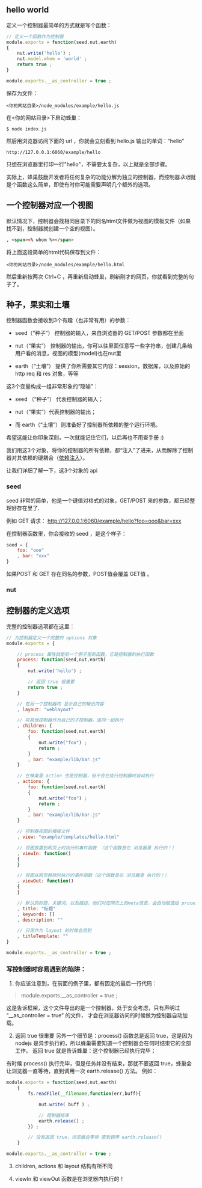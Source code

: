 ## hello world

定义一个控制器最简单的方式就是写个函数：

```javascript
// 定义一个函数作为控制器
module.exports = function(seed,nut,earth)
{
	nut.write('hello') ;
	nut.model.whom = 'world' ;
	return true ;
}

module.exports.__as_controller = true ;
```

保存为文件：

```
<你的网站目录>/node_modules/example/hello.js
```

在<你的网站目录>下启动蜂巢：

```
$ node index.js
```

然后用浏览器访问下面的 url ，你就会立刻看到 hello.js 输出的单词：“hello”

```
http://127.0.0.1:6060/example/hello
```

只想在浏览器里打印一行"hello"，不需要太复杂，以上就是全部步骤。

实际上，蜂巢鼓励开发者将任何复杂的功能分解为独立的控制器，而控制器*永远*就是个函数这么简单，即使有时你可能需要声明几个额外的选项。




## 一个控制器对应一个视图

默认情况下，控制器会找相同目录下的同名html文件做为视图的模板文件（如果找不到，控制器就创建一个空的视图）。

```html
, <span><% whom %></span>
```

将上面这段简单的html代码保存到文件：

```
<你的网站目录>/node_modules/example/hello.html
```

然后重新按两次 Ctrl+C ，再重新启动蜂巢，刷新刚才的网页，你就看到完整的句子了。




## 种子，果实和土壤

控制器函数会接收到3个有趣（也非常有用）的参数：

* seed（“种子”） 控制器的输入，来自浏览器的 GET/POST 参数都在里面

* nut（“果实”） 控制器的输出，你可以往里面任意写一些字符串，创建几条给用户看的消息，视图的模型(model)也在nut里

* earth（“土壤”） 提供了你所需要其它内容：session，数据库，以及原始的 http req 和 res 对象，等等


这3个变量构成一组非常形象的“隐喻”：

* seed （“种子”） 代表控制器的输入；

* nut（“果实”）代表控制器的输出；

* 而 earth（“土壤”）则准备好了控制器所依赖的整个运行环境。

希望这能让你印象深刻，一次就能记住它们，以后再也不用查手册 :)

我们用这3个对象，将你的控制器的所有依赖，都“注入”了进来，从而解除了控制器对其依赖的硬耦合（[依赖注入](http://www.google.com/search?q=Dependency%20Injection)）。

让我们详细了解一下，这3个对象的 api

### seed

seed 非常的简单，他是一个键值对格式的对象，GET/POST 来的参数，都已经整理好存在里了.

例如 GET 请求： http://127.0.0.1:6060/example/hello?foo=ooo&bar=xxx

在控制器函数里，你会接收的 seed ，是这个样子：

```javascript
seed = {
	foo: "ooo"
	, bar: "xxx"
}
```

如果POST 和 GET 存在同名的参数，POST值会覆盖 GET值 。

### nut






## 控制器的定义选项

完整的控制器选项都在这里：


```javascript
// 为控制器定义一个完整的 options 对象
module.exports = {

	// process 属性就是前一个例子里的函数，它是控制器的执行函数
	process: function(seed,nut,earth)
	{
		nut.write('hello') ;

		// 返回 true 很重要
		return true ;
	}

	// 在另一个控制器内 显示自己的输出内容
	, layout: "weblayout"

	// 将其他控制器作为自己的子控制器，连同一起执行
	, children: {
		foo: function(seed,nut,earth)
		{
			nut.write("foo") ;
			return ;
		}
		, bar: "example/lib/bar.js"
	}

	// 在蜂巢里 action 也是控制器，但不会在执行控制器时自动执行
	, actions: {
		foo: function(seed,nut,earth)
		{
			nut.write("foo") ;
			return ;
		}
		, bar: "example/lib/bar.js"
	}

	// 控制器视图的模板文件
	, view: "example/templates/hello.html"

	// 视图放置到网页上时执行的事件函数 （这个函数是在 浏览器里 执行的！）
	, viewIn: function()
	{
	}

	// 视图从网页移除时执行的事件函数（这个函数是在 浏览器里 执行的！）
	, viewOut: function()
	{
	}

	// 默认的标题，关键词，以及描述，他们对应网页上的meta信息，会自动赋值给 process() 的 nut，
	, title: "标题"
	, keywords: []
	, description: ""

	// 只用作为 layout 的时候会用到
	, titleTemplate: ""
}

module.exports.__as_controller = true ;
```



### 写控制器时容易遇到的陷阱：

1. 你应该注意到，在前面的例子里，都有固定的最后一行代码：

> module.exports.__as_controller = true ;

这是告诉框架，这个文件导出的是一个控制器，处于安全考虑，只有声明过 “__as_controller = true” 的文件，
才会在浏览器访问的时候做为控制器自动加载。


2. 返回 true 很重要
另外一个细节是：process() 函数总是返回 true，这是因为 nodejs 是异步执行的，所以蜂巢需要知道一个控制器会在何时结束它的全部工作。
返回 true 就是告诉蜂巢：这个控制器已经执行完毕；

有时候 process() 执行完毕，但是任务并没有结束，那就不要返回 true，蜂巢会让浏览器一直等待，直到调用一次 earth.release() 方法。
例如：

```javascript
module.exports = function(seed,nut,earth)
	{
		fs.readFile(__filename,function(err,buff){

			nut.write( buff ) ;

			// 控制器结束
			earth.release() ;
		}) ;

		// 没有返回 true，浏览器会等待 直到调用 earth.release()
	}

module.exports.__as_controller = true ;
```


3. children, actions 和 layout 结构有所不同


4. viewIn 和 viewOut 函数是在浏览器内执行的！

